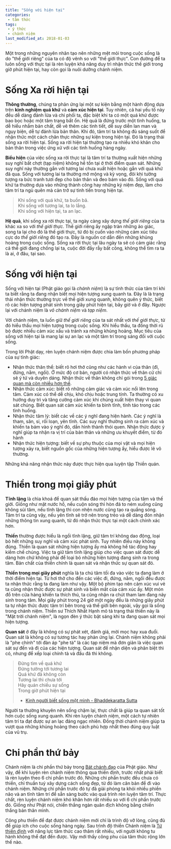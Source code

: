 ```yaml
---
title: "Sống với hiện tại"
categories:
 - tâm thức
tags:
 - ý thức
 - chánh niệm
last_modified_at: 2018-01-03
---
```


Một trong những nguyên nhân tạo nên những mệt mỏi trong cuộc sống là do "thế giới riêng" của ta có độ vênh so với "thế giới thực". Con đường để ta luôn sống với thực tại là rèn luyện khả năng duy trì nhận thức thế giới trong giờ phút hiện tại, hay còn gọi là nuôi dưỡng chánh niệm.

# Sống Xa rời hiện tại

**Thông thường**, chúng ta phản ứng lại một sự kiện bằng một hành động dựa trên **kinh nghiệm quá khứ** và **cảm xúc hiện tại**. Tuy nhiên, cả hai yếu tố này đều dễ dàng đánh lừa và chi phối ta, đặc biệt khi ta có một quá khứ được bao bọc hoặc một tâm trạng bất ổn. Hệ quả là đứng trước một tình huống, ta dễ hiểu nhầm bản chất, dễ vẽ thêm các tình tiết, dễ suy diễn lan man và ngụy biện, dễ tự đánh lừa bản thân. Khi đó, tâm trí ta không đủ sáng suốt để nhận thức một cách chân thực những sự kiện trong hiện tại. Đó là trạng thái sống xa rời hiện tại. Sống xa rời hiện tại thường tạo ra nhiều khó khăn cho bản thân trong việc ứng xử với các tình huống hàng ngày.

**Biểu hiện** của việc sống xa rời thực tại là tâm trí ta thường xuất hiện những suy nghĩ bất chợt (tạp niệm) không hề tồn tại ở thời điểm quan sát. Những suy nghĩ này thường gắn với tương lai chưa xuất hiện hoặc gắn với quá khứ đã qua. Sống với tương lai ta thường mở mộng và kỳ vọng, đôi khi tưởng tượng ra bức tranh tươi đẹp cho bản thân và đeo bám vào đó. Sống với quá khứ ta thường dựa vào những thành công hay những kỷ niệm đẹp, làm cho tâm trí ta ngủ quên mà cản trở sự tinh tiến trong hiện tại.

> Khi sống với quá khứ, ta buồn bã.  
> Khi sống với tương lai, ta lo lắng.  
> Khi sống với hiện tại, ta an lạc.  

**Hệ quả**, khi sống xa rời thực tại, ta ngày càng xây dựng *thế giới riêng* của ta khác xa so với *thế giới thực*. Thế giới riêng ấy ngập tràn những ảo giác, song ta lại cho đó là thế giới thực, từ đó bị cuốn vào những cảm xúc tiêu cực do *thế giới riêng* đó tạo ra. Đây là nguồn cơ dẫn đến những khủng hoảng trong cuộc sống. Sống xa rời thực tại lâu ngày ta sẽ có cảm giác rằng cả thế giới đang chống lại ta, cuộc đời đầy rẫy bất công, không thể tìm ra ta là ai, ở đâu, tại sao.

# Sống với hiện tại

Sống với hiện tại (Phật giáo gọi là *chánh niệm*) là sự tỉnh thức của tâm trí khi ta biết rằng ta đang nhận biết mọi hiện tượng xung quanh ta. Đây là là trạng thái nhận thức thường trực về thế giới xung quanh, không quên ý thức, biết rõ các hiện tượng phát sinh trong giây phút hiện tại, bây giờ và ở đây. Ngược lại với chánh niệm là *vô chánh niệm* và *tạp niệm*.

Với chánh niệm, ta luốn giữ *thế giới riêng* của ta sát nhất với *thế giới thực*, từ đó hiểu thấu mọi hiện tượng trong cuộc sống. Khi hiểu thấu, ta đồng thời rũ bỏ được nhiều cảm xúc xấu và tránh xa những khủng hoảng. Mục tiêu của sống với hiện tại là mang lại sự an lạc và một tâm trí trong sáng đối với cuộc sống.

Trong lời Phật dạy, rèn luyện chánh niệm được chia làm bốn phương pháp của sự tỉnh giác:

 - Nhận thức thân thể: biết rõ hơi thở cũng như các hành vi của thân (đi, đứng, nằm, ngồi). Ở mức độ cơ bản, người có nhận thức về thân cử chỉ sẽ ý tứ và duyên dáng. Nhận thức về thân không chỉ gói trong [5 giác quan mà còn nhiều hơn thế](https://en.wikipedia.org/wiki/Sense).
 - Nhận thức cảm xúc: biết rõ những cảm giác và cảm xúc nổi lên trong tâm. Cảm xúc có thể dễ chịu, khó chịu hoặc trung tính. Ta thường có xu hướng duy trì và tăng cường cảm xúc khi chúng xuất hiện thay vì quan sát chúng. Biết quan sát cảm xúc khiến ta bình tĩnh, tỉnh táo trong các tình huống.
 - Nhận thức tâm lý: biết các về các ý nghĩ đang hiện hành. Các ý nghĩ là tham, sân, si, rối loạn, yên tĩnh. Các suy nghĩ thường sinh ra cảm xúc và khiến ta bám vào ý nghĩ đó, dần hình thành thói quen. Nhận thức được ý nghĩ giúp ta nhận ra vị trí của bản thân và những ưu khuyết điểm, từ đó hành 
 - Nhận thức hiện tượng: biết về sự phụ thuộc của mọi vật và mọi hiện tượng xảy ra, biết nguồn gốc của những hiện tượng ấy, hiểu được lẽ vô thường.

Những khả năng nhận thức này được thực hiện qua luyện tập Thiền quán.

# Thiền trong mọi giây phút

**Tĩnh lặng** là chìa khoá để quan sát thấu đáo mọi hiện tượng của tâm và thế giới. Giống như mặt nước hồ, nếu cuộn sóng thì hòn đá to ném xuống cũng không sủi tăm, nếu tĩnh lặng thì con nhện nước cũng tạo ra quầng sóng. Tâm trí ta cũng vậy, nếu yên tĩnh sẽ trở nên trong trẻo và dễ dàng đón nhận những thông tin xung quanh, từ đó nhận thức thực tại một cách chính xác hơn. 

**Thiền** thường được hiểu là ngồi tĩnh lặng, giữ tâm trí không dao động, loại bỏ hết những suy nghĩ và cảm xúc phát sinh. Tuy nhiên điều này không đúng. Thiền là quan sát những hiện tượng ấy mà không hề tác động hay kiềm chế chúng. Việc ta giữ tâm tĩnh lặng giúp cho việc quan sát được dễ dàng hơn chứ không phải để loại bỏ những hiện tượng đang sinh ra trong tâm. Bản chất của thiền chính là quan sát và nhận thức sự quan sát đó.

**Thiền trong mọi giây phút** nghĩa là ta chú tâm tối đa vào việc ta đang làm ở thời điểm hiện tại. Từ hơi thở cho đến các việc đi, đứng, nằm, ngồi đều được ta nhận thức rằng ta đang làm như vậy. Một bộ phim tạo nên cảm xúc vui vẻ ta cũng nhận thức được sự phát sinh và biến mất của cảm xúc ấy. Một món đồ trên cửa hàng khiến ta thích thú, ta cũng nhận ra chút tham lam đang nảy sinh trong tâm. Mọi giây phút trong 24 giờ một ngày đều là những giây phút ta tự nhận thức được tâm trí bên trong và thế giới bên ngoài, vậy gọi là sống trong chánh niệm. Thiền sư Thích Nhất Hạnh mô tả trạng thái thiền này là "Mặt trời chánh niệm", là ngọn đèn ý thức bật sáng khi ta đang quan sát mọi hiện tượng.

**Quan sát** ở đây là không có sự phát xét, đánh giá, mời mọc hay xua đuổi. Quan sát là không có sự tương tác hay phản ứng lại. Chánh niệm không phải là "phe chính" tới đàn áp "phe tà" là các tạp niệm mà đơn giản là việc quan sát sự đến và đi của các hiện tượng. Quan sát để nhận diện và phân biệt thì có, nhưng để xếp loại chính tà và đấu đá thì không.

> Đừng tìm về quá khứ  
> Đừng tưởng tới tương lai  
> Quá khứ đã không còn  
> Tương lai thì chưa tới  
> Hãy quán chiếu sự sống  
> Trong giờ phút hiện tại  
> - [Kinh người biết sống một mình - Bhaddekaratta Sutta](https://langmai.org/tang-kinh-cac/kinh-van/kinh-van/kinh-nguoi-biet-song-mot-minh/) 

Người ta thường khuyên nên sống chậm lại, thực chất là giúp ta quan sát tốt hơn cuộc sống xung quanh. Khi rèn luyện chánh niệm, một cách tự nhiên tâm trí ta đạt được sự an lạc đáng ngạc nhiên. Đồng thời chánh niệm giúp ta vượt qua những khủng hoảng theo cách phù hợp nhất theo đúng quy luật của vũ trụ.

# Chi phần thứ bảy

Chánh niệm là chi phần thứ bảy trong [Bát chánh đạo](https://vi.wikipedia.org/wiki/B%C3%A1t_ch%C3%ADnh_%C4%91%E1%BA%A1o) của Phật giáo. Như vậy, để  khi luyện rèn chánh niệm thông qua thiền định, trước nhất phải biết là rèn luyện theo 6 chi phần trước đó. Những chi phần trước đều chưa có thiền, chỉ thuần tuý xây dựng cách sống đẹp, từ đó làm căn bản để đi vào chánh niệm. Những chi phần trước đó tự đã giải phóng ta khỏi nhiều phiền não và an tĩnh tâm trí để sẵn sàng bước vào quá trình rèn luyện tâm trí. Thực chất, rèn luyện chánh niệm khó khăn hơn rất nhiều so với 6 chi phần trước đó. Giống như Phật nói, chiến thắng ngàn quân địch không bằng chiến thắng bản thân mình.

Công phu thiền để đạt được chánh niệm mới chỉ là trình độ vỡ lòng, cũng đủ để giúp ích cho cuộc sống hàng ngày. Sau trình độ thiền Chánh niệm là [Tứ thiền định](https://vi.wikipedia.org/wiki/T%E1%BB%A9_thi%E1%BB%81n_%C4%91%E1%BB%8Bnh) với năng lực tâm thức cao thâm rất nhiều, với người không tu hành không thể đạt đến được. Vậy mới thấy công phu của tâm thức rộng lớn thế nào.